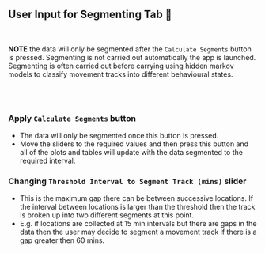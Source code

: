 ## User Input for Segmenting Tab 🧠

<br/>

**NOTE** the data will only be segmented after the `Calculate Segments` button is pressed. Segmenting is not carried out automatically the app is launched. 
Segmenting is often carried out before carrying using hidden markov models to classify movement tracks into different behavioural states. 

<br/>
<br/>

### Apply `Calculate Segments` button
- The data will only be segmented once this button is pressed. 
- Move the sliders to the required values and then press this button and all of the plots and tables will update with the data segmented to the required interval. 


### Changing `Threshold Interval to Segment Track (mins)` slider
- This is the maximum gap there can be between successive locations. If the interval between locations is larger than the threshold then the track is broken up into two different segments at this point. 
- E.g. if locations are collected at 15 min intervals but there are gaps in the data then the user may decide to segment a movement track if there is a gap greater then 60 mins. 